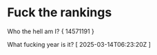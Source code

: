 # Fuck the rankings

Who the hell am I?
{ 14571191 }

What fucking year is it?
[ 2025-03-14T06:23:20Z ]
